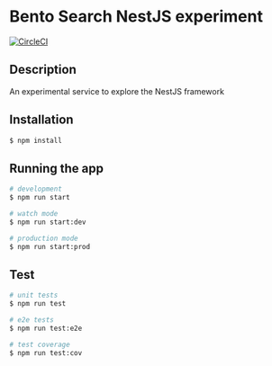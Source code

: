 # Bento Search NestJS experiment

[![CircleCI](https://circleci.com/gh/pulibrary/bento-search-nestjs-experiment.svg?style=svg)](https://circleci.com/gh/pulibrary/bento-search-nestjs-experiment)

## Description

An experimental service to explore the NestJS framework

## Installation

```bash
$ npm install
```

## Running the app

```bash
# development
$ npm run start

# watch mode
$ npm run start:dev

# production mode
$ npm run start:prod
```

## Test

```bash
# unit tests
$ npm run test

# e2e tests
$ npm run test:e2e

# test coverage
$ npm run test:cov
```
